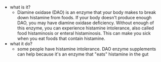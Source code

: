   * what is it?
    * Diamine oxidase (DAO) is an enzyme that your body makes to break down histamine from foods. If your body doesn't produce enough DAO, you may have diamine oxidase deficiency. ‌Without enough of this enzyme, you can experience histamine intolerance, also called food histaminosis or enteral histaminosis. This can make you sick when you eat foods that contain histamine.
  * what it do?
    * some people have histamine intolerance. DAO enzyme supplements can help because it's an enzyme that "eats" histamine in the gut
